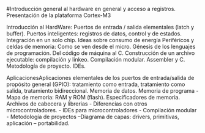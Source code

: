 #Introducción general al hardware en general y acceso a registros. Presentación de la plataforma Cortex-M3

Introducción al HardWare: Puertos de entrada / salida elementales (latch y buffer). Puertos inteligentes: registros de datos, control y de estados. Integración en un solo chip. Ideas sobre consumo de energía Periféricos y celdas de memoria: Como se ven desde el micro. Génesis de los lenguajes de programación. Del código de máquina al C. Construcción de un archivo ejecutable: compilación y linkeo. Compilación modular. Assembler y C. Metodología de proyecto. IDEs.

AplicacionesAplicaciones elementales de los puertos de entrada/salida de propósito general (GPIO): tratamiento como entrada, tratamiento como salida, tratamiento bidireccional. Memoria de datos. Memoria de programa -Mapa de memoria: RAM y ROM (flash). Especificadores de memoria. Archivos de cabecera y librerias - Diferencias con otros microcontroladores. - IDEs para microcontroladores - Compilación modular - Metodología de proyectos –Diagrama de capas: drivers, primitivas, aplicación – portabilidad.
